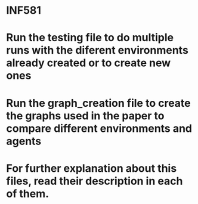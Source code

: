# INF581 
# Run the testing file to do multiple runs with the diferent environments already created or to create new ones
# Run the graph_creation file to create the graphs used in the paper to compare different environments and agents
# For further explanation about this files, read their description in each of them. 